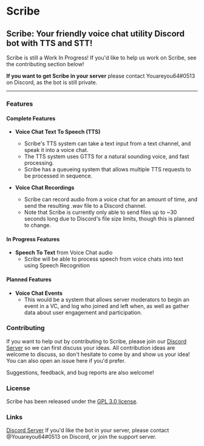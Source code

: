 # Scribe 

## Scribe: Your friendly voice chat utility Discord bot with TTS and STT!

Scribe is still a Work In Progress!
If you'd like to help us work on Scribe, see the contributing section below!

**If you want to get Scribe in your server** please contact Youareyou64#0513 on Discord, as the bot is still private.

---

### Features
#### Complete Features
- **Voice Chat Text To Speech (TTS)**
    * Scribe's TTS system can take a text input from a text channel, and speak it into a voice chat.
    * The TTS system uses GTTS for a natural sounding voice, and fast processing.
    * Scribe has a queueing system that allows multiple TTS requests to be processed in sequence.
    
  
- **Voice Chat Recordings**
    * Scribe can record audio from a voice chat for an amount of time, and send the resulting .wav file to a Discord 
    channel.
    * Note that Scribe is currently only able to send files up to ~30 seconds long due to Discord's file size limits, 
    though this is planned to change.
    
    
#### In Progress Features
- **Speech To Text** from Voice Chat audio
    * Scribe will be able to process speech from voice chats into text using Speech Recognition

#### Planned Features
- **Voice Chat Events**
    * This would be a system that allows server moderators to begin an event in a VC,
    and log who joined and left when, as well as gather data about user engagement and participation.

### Contributing
If you want to help out by contributing to Scribe, please join our [Discord Server](https://discord.gg/yq8qzhx) so we can first discuss your ideas.
All contribution ideas are welcome to discuss, so don't hesitate to come by and show us your idea! You can also open an issue here if you'd prefer.

Suggestions, feedback, and bug reports are also welcome!

### License
Scribe has been released under the [GPL 3.0 license](https://github.com/Youareyou64/Scribe/blob/master/LICENSE.md).

### Links
[Discord Server](https://discord.gg/yq8qzhx)
If you'd like the bot in your server, please contact @Youareyou64#0513 on Discord, or join the support server.
